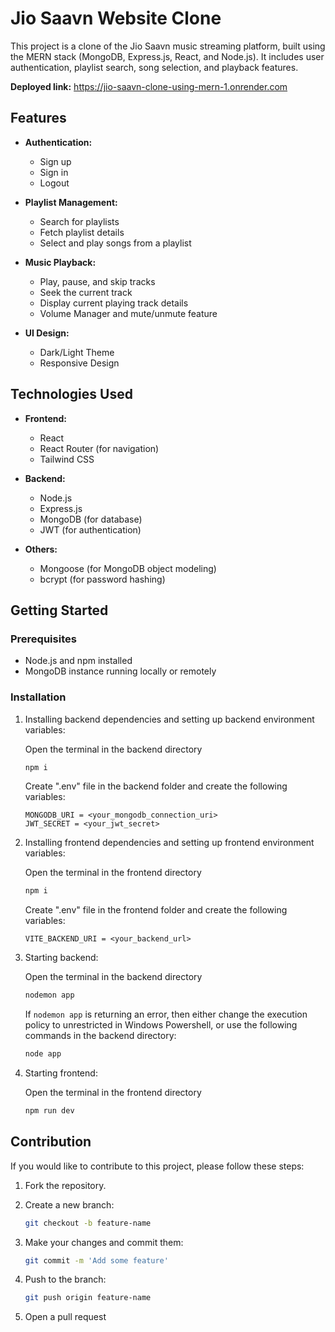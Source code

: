# Jio Saavn Website Clone

This project is a clone of the Jio Saavn music streaming platform, built using the MERN stack (MongoDB, Express.js, React, and Node.js). It includes user authentication, playlist search, song selection, and playback features.

**Deployed link:** https://jio-saavn-clone-using-mern-1.onrender.com

## Features

- **Authentication:**
  - Sign up
  - Sign in
  - Logout

- **Playlist Management:**
  - Search for playlists
  - Fetch playlist details
  - Select and play songs from a playlist

- **Music Playback:**
  - Play, pause, and skip tracks
  - Seek the current track
  - Display current playing track details
  - Volume Manager and mute/unmute feature
 
- **UI Design:**
  - Dark/Light Theme
  - Responsive Design

## Technologies Used

- **Frontend:**
    - React
    - React Router (for navigation)
    - Tailwind CSS

- **Backend:**
    - Node.js
    - Express.js
    - MongoDB (for database)
    - JWT (for authentication)

- **Others:**
    - Mongoose (for MongoDB object modeling)
    - bcrypt (for password hashing)

## Getting Started

### Prerequisites

- Node.js and npm installed
- MongoDB instance running locally or remotely

### Installation

1. Installing backend dependencies and setting up backend environment variables:
    
    Open the terminal in the backend directory
    ```bash
    npm i
    ```
    
    Create ".env" file in the backend folder and create the following variables:
    ```
    MONGODB_URI = <your_mongodb_connection_uri>
    JWT_SECRET = <your_jwt_secret>
    ```

2. Installing frontend dependencies and setting up frontend environment variables:
    
    Open the terminal in the frontend directory
    ```bash
    npm i
    ```
    
    Create ".env" file in the frontend folder and create the following variables:
    ```
    VITE_BACKEND_URI = <your_backend_url>
    ```
    
3. Starting backend:

    Open the terminal in the backend directory
    ```bash
    nodemon app
    ```
    If ```nodemon app``` is returning an error, then either change the execution policy to unrestricted in Windows Powershell, or use the following commands in the backend directory:
    
    ```bash
    node app
    ```
    
4. Starting frontend:

    Open the terminal in the frontend directory
    ```bash
    npm run dev
    ```

## Contribution

If you would like to contribute to this project, please follow these steps:

1. Fork the repository.

2. Create a new branch:

    ```bash
    git checkout -b feature-name
    ```

3. Make your changes and commit them:

    ```bash
    git commit -m 'Add some feature'
    ```

4. Push to the branch:

    ```bash
    git push origin feature-name
    ```

5. Open a pull request
